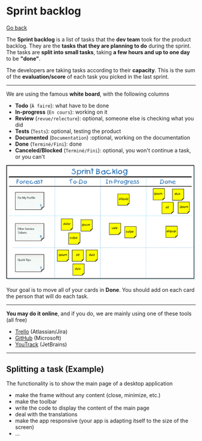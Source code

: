 # Sprint backlog

[Go back](../index.md#1-sprint-planning)

The **Sprint backlog** is a list of tasks that the **dev team** took for the product backlog. They are the **tasks that they are planning to do** during the sprint. The tasks are **split into small tasks**, taking **a few hours and up to one day** to be **"done"**.

The developers are taking tasks according to their **capacity**. This is the sum of the **evaluation/score** of each task you picked in the last sprint.

<hr class="sl my-4">

We are using the famous **white board**, with the following columns

* **Todo** (`À faire`): what have to be done
* **In-progress** (`En cours`): working on it
* **Review** (`revue/relecture`): optional, someone else is checking what you did
* **Tests** (`Tests`): optional, testing the product
* **Documented** (`Documentation`) :optional, working on the documentation
* **Done** (`Terminé/Fini`): done
* **Canceled/Blocked** (`Terminé/Fini`): optional, you won't continue a task, or you can't

![Source: scrum.org](images/SprintBacklog.png)

Your goal is to move all of your cards in **Done**. You should add on each card the person that will do each task.

<hr class="sr my-4">

**You may do it online**, and if you do, we are mainly using one of these tools (all free)

* [Trello](https://trello.com/) (Atlassian/Jira)
* [GitHub](https://github.com/features/project-management) (Microsoft)
* [YouTrack](https://www.jetbrains.com/youtrack/) (JetBrains)

<hr class="sr my-4">

## Splitting a task (Example)

The functionality is to show the main page of a desktop application

* make the frame without any content (close, minimize, etc.)
* make the toolbar
* write the code to display the content of the main page
* deal with the translations
* make the app responsive (your app is adapting itself to the size of the screen)
* ...